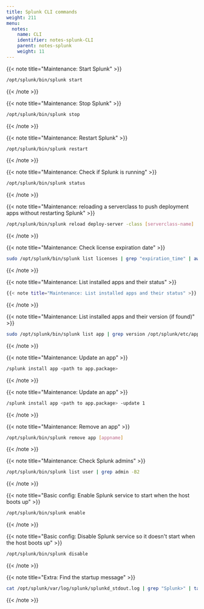 ```yaml
---
title: Splunk CLI commands
weight: 211
menu:
  notes:
    name: CLI
    identifier: notes-splunk-CLI
    parent: notes-splunk
    weight: 11
---
```


<div style="display: block; width: 100%; max-width: none;">

<!-- Maintenance: Start Splunk -->
{{< note title="Maintenance: Start Splunk" >}}

```bash
/opt/splunk/bin/splunk start
```
{{< /note >}}

<!-- Maintenance: Stop Splunk -->
{{< note title="Maintenance: Stop Splunk" >}}

```bash
/opt/splunk/bin/splunk stop
```
{{< /note >}}

<!-- Maintenance: restart Splunk -->
{{< note title="Maintenance: Restart Splunk" >}}

```bash
/opt/splunk/bin/splunk restart
```
{{< /note >}}

<!-- Maintenance: check Splunk status -->
{{< note title="Maintenance: Check if Splunk is running" >}}

```bash
/opt/splunk/bin/splunk status
```
{{< /note >}}

<!-- Maintenance: Reload serverclass -->
{{< note title="Maintenance: reloading a serverclass to push deployment apps without restarting Splunk" >}}

```bash
/opt/splunk/bin/splunk reload deploy-server -class [serverclass-name]
```
{{< /note >}}

<!-- Maintenance: Check License expiration date -->
{{< note title="Maintenance: Check license expiration date" >}}

```bash
sudo /opt/splunk/bin/splunk list licenses | grep "expiration_time" | awk -F':' '{print $2}' | xargs -I{} date -d @{} +"%Y-%m-%d %H:%M:%S"
```
{{< /note >}}

<!-- Maintenance: List apps -->
{{< note title="Maintenance: List installed apps and their status" >}}

```bash
{{< note title="Maintenance: List installed apps and their status" >}}
```
{{< /note >}}

<!-- Maintenance: List app versions -->
{{< note title="Maintenance: List installed apps and their version (if found)" >}}

```bash
sudo /opt/splunk/bin/splunk list app | grep version /opt/splunk/etc/apps/*/default/app.conf
```
{{< /note >}}

<!-- Maintenance: Install an app -->
{{< note title="Maintenance: Update an app" >}}

```bash
/splunk install app <path to app.package>
```
{{< /note >}}

<!-- Maintenance: Update an app -->
{{< note title="Maintenance: Update an app" >}}

```bash
/splunk install app <path to app.package> -update 1
```
{{< /note >}}

<!-- Maintenance: Remove an app -->
{{< note title="Maintenance: Remove an app" >}}

```bash
/opt/splunk/bin/splunk remove app [appname]
```
{{< /note >}}

<!-- Maintenance: Check Splunk admins -->
{{< note title="Maintenance: Check Splunk admins" >}}

```bash
/opt/splunk/bin/splunk list user | grep admin -B2
```
{{< /note >}}

<!-- Basic config: Enable Splunk service -->
{{< note title="Basic config: Enable Splunk service to start when the host boots up" >}}

```bash
/opt/splunk/bin/splunk enable
```
{{< /note >}}

<!-- Basic config: Disable Splunk service -->
{{< note title="Basic config: Disable Splunk service so it doesn't start when the host boots up" >}}

```bash
/opt/splunk/bin/splunk disable
```
{{< /note >}}

<!-- Extra: Find the startup message -->
{{< note title="Extra: Find the startup message" >}}

```bash
cat /opt/splunk/var/log/splunk/splunkd_stdout.log | grep "Splunk>" | tail -n 1
```
{{< /note >}}

</div>